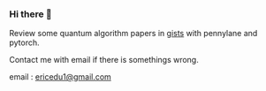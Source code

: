 ### Hi there 👋
Review some quantum algorithm papers in [gists](https://gist.github.com/ericedu1) with pennylane and pytorch.

Contact me with email if there is somethings wrong.

email : ericedu1@gmail.com
<!--
**ericedu1/ericedu1** is a ✨ _special_ ✨ repository because its `README.md` (this file) appears on your GitHub profile.

Here are some ideas to get you started:

- 🔭 I’m currently working on ...
- 🌱 I’m currently learning ...
- 👯 I’m looking to collaborate on ...
- 🤔 I’m looking for help with ...
- 💬 Ask me about ...
- 📫 How to reach me: ...
- 😄 Pronouns: ...
- ⚡ Fun fact: ...
-->
